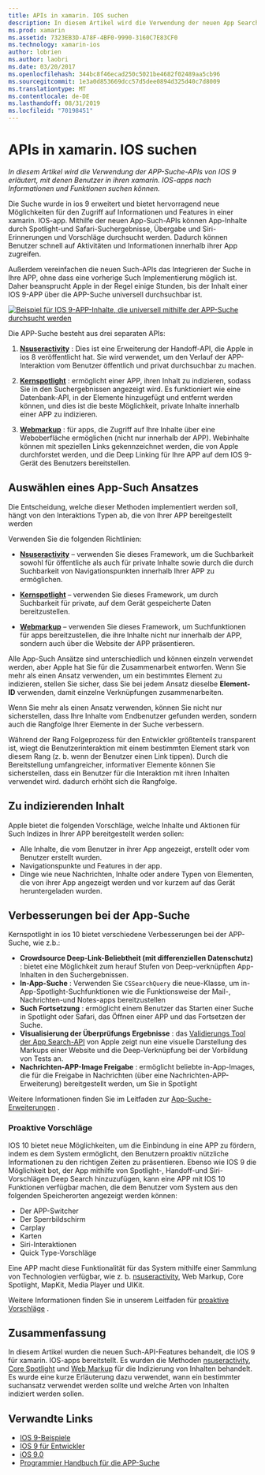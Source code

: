 ```yaml
---
title: APIs in xamarin. IOS suchen
description: In diesem Artikel wird die Verwendung der neuen App Search-APIs beschrieben, die von IOS 9 bereitgestellt werden, damit Benutzer in ihren xamarin. IOS-apps nach Informationen und Funktionen suchen können.
ms.prod: xamarin
ms.assetid: 7323EB3D-A78F-4BF0-9990-3160C7E83CF0
ms.technology: xamarin-ios
author: lobrien
ms.author: laobri
ms.date: 03/20/2017
ms.openlocfilehash: 344bc8f46ecad250c5021be4682f02489aa5cb96
ms.sourcegitcommit: 1e3a0d853669dcc57d5dee0894d325d40c7d8009
ms.translationtype: MT
ms.contentlocale: de-DE
ms.lasthandoff: 08/31/2019
ms.locfileid: "70198451"
---
```

# <a name="search-apis-in-xamarinios"></a>APIs in xamarin. IOS suchen

_In diesem Artikel wird die Verwendung der APP-Suche-APIs von IOS 9 erläutert, mit denen Benutzer in ihren xamarin. IOS-apps nach Informationen und Funktionen suchen können._

Die Suche wurde in ios 9 erweitert und bietet hervorragend neue Möglichkeiten für den Zugriff auf Informationen und Features in einer xamarin. IOS-app. Mithilfe der neuen App-Such-APIs können App-Inhalte durch Spotlight-und Safari-Suchergebnisse, Übergabe und Siri-Erinnerungen und Vorschläge durchsucht werden. Dadurch können Benutzer schnell auf Aktivitäten und Informationen innerhalb ihrer App zugreifen.

Außerdem vereinfachen die neuen Such-APIs das Integrieren der Suche in Ihre APP, ohne dass eine vorherige Such Implementierung möglich ist. Daher beansprucht Apple in der Regel einige Stunden, bis der Inhalt einer IOS 9-APP über die APP-Suche universell durchsuchbar ist.

[![](images/intro01.png "Beispiel für IOS 9-APP-Inhalte, die universell mithilfe der APP-Suche durchsucht werden")](images/intro01.png#lightbox)

Die APP-Suche besteht aus drei separaten APIs:

1. [**Nsuseractivity**](nsuseractivity.md) : Dies ist eine Erweiterung der Handoff-API, die Apple in ios 8 veröffentlicht hat. Sie wird verwendet, um den Verlauf der APP-Interaktion vom Benutzer öffentlich und privat durchsuchbar zu machen.

2. [**Kernspotlight**](corespotlight.md) : ermöglicht einer APP, ihren Inhalt zu indizieren, sodass Sie in den Suchergebnissen angezeigt wird. Es funktioniert wie eine Datenbank-API, in der Elemente hinzugefügt und entfernt werden können, und dies ist die beste Möglichkeit, private Inhalte innerhalb einer APP zu indizieren.

3. [**Webmarkup**](web-markup.md) : für apps, die Zugriff auf Ihre Inhalte über eine Weboberfläche ermöglichen (nicht nur innerhalb der APP). Webinhalte können mit speziellen Links gekennzeichnet werden, die von Apple durchforstet werden, und die Deep Linking für Ihre APP auf dem IOS 9-Gerät des Benutzers bereitstellen.

## <a name="selecting-an-app-search-approach"></a>Auswählen eines App-Such Ansatzes

Die Entscheidung, welche dieser Methoden implementiert werden soll, hängt von den Interaktions Typen ab, die von Ihrer APP bereitgestellt werden

Verwenden Sie die folgenden Richtlinien:

- [**Nsuseractivity**](nsuseractivity.md) – verwenden Sie dieses Framework, um die Suchbarkeit sowohl für öffentliche als auch für private Inhalte sowie durch die durch Suchbarkeit von Navigationspunkten innerhalb Ihrer APP zu ermöglichen.

- [**Kernspotlight**](corespotlight.md) – verwenden Sie dieses Framework, um durch Suchbarkeit für private, auf dem Gerät gespeicherte Daten bereitzustellen.

- [**Webmarkup**](web-markup.md) – verwenden Sie dieses Framework, um Suchfunktionen für apps bereitzustellen, die ihre Inhalte nicht nur innerhalb der APP, sondern auch über die Website der APP präsentieren.

Alle App-Such Ansätze sind unterschiedlich und können einzeln verwendet werden, aber Apple hat Sie für die Zusammenarbeit entworfen. Wenn Sie mehr als einen Ansatz verwenden, um ein bestimmtes Element zu indizieren, stellen Sie sicher, dass Sie bei jedem Ansatz dieselbe **Element-ID** verwenden, damit einzelne Verknüpfungen zusammenarbeiten.

Wenn Sie mehr als einen Ansatz verwenden, können Sie nicht nur sicherstellen, dass Ihre Inhalte vom Endbenutzer gefunden werden, sondern auch die Rangfolge Ihrer Elemente in der Suche verbessern.

Während der Rang Folgeprozess für den Entwickler größtenteils transparent ist, wiegt die Benutzerinteraktion mit einem bestimmten Element stark von diesem Rang (z. b. wenn der Benutzer einen Link tippen).
Durch die Bereitstellung umfangreicher, informativer Elemente können Sie sicherstellen, dass ein Benutzer für die Interaktion mit ihren Inhalten verwendet wird. dadurch erhöht sich die Rangfolge.

## <a name="what-content-to-index"></a>Zu indizierenden Inhalt

Apple bietet die folgenden Vorschläge, welche Inhalte und Aktionen für Such Indizes in Ihrer APP bereitgestellt werden sollen:

- Alle Inhalte, die vom Benutzer in ihrer App angezeigt, erstellt oder vom Benutzer erstellt wurden.
- Navigationspunkte und Features in der app.
- Dinge wie neue Nachrichten, Inhalte oder andere Typen von Elementen, die von ihrer App angezeigt werden und vor kurzem auf das Gerät heruntergeladen wurden.

## <a name="app-search-enhancements"></a>Verbesserungen bei der App-Suche

Kernspotlight in ios 10 bietet verschiedene Verbesserungen bei der APP-Suche, wie z.b.:

- **Crowdsource Deep-Link-Beliebtheit (mit differenziellen Datenschutz)** : bietet eine Möglichkeit zum herauf Stufen von Deep-verknüpften App-Inhalten in den Suchergebnissen.
- **In-App-Suche** : Verwenden Sie `CSSearchQuery` die neue-Klasse, um in-App-Spotlight-Suchfunktionen wie die Funktionsweise der Mail-, Nachrichten-und Notes-apps bereitzustellen
- **Such Fortsetzung** : ermöglicht einem Benutzer das Starten einer Suche in Spotlight oder Safari, das Öffnen einer APP und das Fortsetzen der Suche.
- **Visualisierung der Überprüfungs Ergebnisse** : das [Validierungs Tool der App Search-API](https://search.developer.apple.com/appsearch-validation-tool) von Apple zeigt nun eine visuelle Darstellung des Markups einer Website und die Deep-Verknüpfung bei der Vorbildung von Tests an.
- **Nachrichten-APP-Image Freigabe** : ermöglicht beliebte in-App-Images, die für die Freigabe in Nachrichten (über eine Nachrichten-APP-Erweiterung) bereitgestellt werden, um Sie in Spotlight

Weitere Informationen finden Sie im Leitfaden zur [App-Suche-Erweiterungen](~/ios/platform/search/app-search-enhancements.md) .

### <a name="proactive-suggestions"></a>Proaktive Vorschläge

IOS 10 bietet neue Möglichkeiten, um die Einbindung in eine APP zu fördern, indem es dem System ermöglicht, den Benutzern proaktiv nützliche Informationen zu den richtigen Zeiten zu präsentieren. Ebenso wie IOS 9 die Möglichkeit bot, der App mithilfe von Spotlight-, Handoff-und Siri-Vorschlägen Deep Search hinzuzufügen, kann eine APP mit IOS 10 Funktionen verfügbar machen, die dem Benutzer vom System aus den folgenden Speicherorten angezeigt werden können:

- Der APP-Switcher
- Der Sperrbildschirm
- Carplay
- Karten
- Siri-Interaktionen
- Quick Type-Vorschläge 

Eine APP macht diese Funktionalität für das System mithilfe einer Sammlung von Technologien verfügbar, wie z. b. [nsuseractivity](xref:Foundation.NSUserActivity), Web Markup, Core Spotlight, MapKit, Media Player und UIKit.

Weitere Informationen finden Sie in unserem Leitfaden für [proaktive Vorschläge](~/ios/platform/search/proactive-suggestions.md) .

## <a name="summary"></a>Zusammenfassung

In diesem Artikel wurden die neuen Such-API-Features behandelt, die IOS 9 für xamarin. IOS-apps bereitstellt. Es wurden die Methoden [nsuseractivity](nsuseractivity.md), [Core Spotlight](corespotlight.md) und [Web Markup](web-markup.md) für die Indizierung von Inhalten behandelt. Es wurde eine kurze Erläuterung dazu verwendet, wann ein bestimmter suchansatz verwendet werden sollte und welche Arten von Inhalten indiziert werden sollen.



## <a name="related-links"></a>Verwandte Links

- [IOS 9-Beispiele](https://docs.microsoft.com/samples/browse/?products=xamarin&term=Xamarin.iOS+iOS9)
- [IOS 9 für Entwickler](https://developer.apple.com/ios/pre-release/)
- [iOS 9.0](https://developer.apple.com/library/prerelease/ios/releasenotes/General/WhatsNewIniOS/Articles/iOS9.html)
- [Programmier Handbuch für die APP-Suche](https://developer.apple.com/library/prerelease/ios/documentation/General/Conceptual/AppSearch/index.html#//apple_ref/doc/uid/TP40016308)
